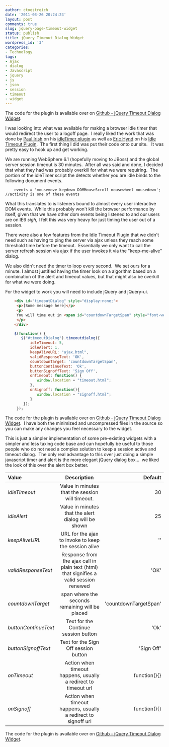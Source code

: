 ```yaml
---
author: ctoestreich
date: '2011-03-26 20:24:24'
layout: post
comments: true
slug: jquery-page-timeout-widget
status: publish
title: jQuery Timeout Dialog Widget
wordpress_id: '3'
categories:
- Technology
tags:
- Ajax
- dialog
- Javascript
- jquery
- js
- json
- session
- timeout
- widget
---
```


The code for the plugin is available over on [Github - jQuery Timeout Dialog Widget][1].

I was looking into what was available for making a browser idle timer that
would redirect the user to a logoff page.  I really liked the work that was
done by [Paul Irish][2] on his [idleTimer plugin][3] as well as [Eric Hynd][4]
on his [Idle Timeout Plugin][5].  The first thing I did was put their code
onto our site.   It was pretty easy to hook up and get working.

<!-- more -->

We are running WebSphere 6.1 (hopefully moving to JBoss) and the global server
session timeout is 30 minutes.  After all was said and done, I decided that
what they had was probably overkill for what we were requiring.  The portion
of the idleTimer script the detects whether you are idle binds to the
following document events.

```
    events = 'mousemove keydown DOMMouseScroll mousewheel mousedown'; //activity is one of these events
```

What this translates to is listeners bound to almost every user interactive
DOM events.  While this probably won't kill the browser performance by itself,
given that we have other dom events being listened to and our users are on IE6
*sigh*, I felt this was very heavy for just timing the user out of a session.

There were also a few features from the Idle Timeout Plugin that we didn't
need such as having to ping the server via ajax unless they reach some
threshold time before the timeout.  Essentially we only want to call the
server refresh session via ajax if the user invokes it via the "keep-me-alive"
dialog.

We also didn't need the timer to loop every second.  We set ours for a minute.
I almost justified having the timer look on a algorithm based on a combination
of the alert and timeout values, but that might also be overkill for what we
were doing.

For the widget to work you will need to include jQuery and jQuery-ui.

``` html
    <div id="timeoutDialog" style="display:none;">
     <p>[Some message here]</p>
     <p>
     You will time out in <span id="countdownTargetSpan" style="font-weight:bold"></span>
     </p>
    </div>
```

```javascript
    $(function() {
       $("#timeoutDialog").timeoutdialog({
           idleTimeout: 5,
           idleAlert: 1,
           keepAliveURL: "ajax.html",
           validResponseText: 'OK',
           countdownTarget: 'countdownTargetSpan',
           buttonContinueText: 'Ok',
           buttonSignoffText: 'Sign Off',
           onTimeout: function() {
              window.location = "timeout.html";
           },
           onSignoff: function(){
              window.location = "signoff.html";
           }
        });
     });
```

The code for the plugin is available over on [Github - jQuery Timeout Dialog Widget][1].  I have both the minimized and uncompressed files in the source so
you can make any changes you feel necessary to the widget.

This is just a simpler implementation of some pre-existing widgets with a
simpler and less taxing code base and can hopefully be useful to those people
who do not need a complex solution to keep a session active and timeout
dialog.  The only real advantage to this over just doing a simple javascript
timer and alert is the more elegant jQuery dialog box...  we liked the look of
this over the alert box better.

**Value**|**Description**|**Default**
:-----------|:-----------:|------------:
_idleTimeout_|Value in minutes that the session will timeout.|30
_idleAlert_|Value in minutes that the alert dialog will be shown|25
_keepAliveURL_|URL for the ajax to invoke to keep the session alive|''
_validResponseText_|Response from the ajax call in plain text (html) that signifies a valid session renewed|'OK'
_countdownTarget_|span where the seconds remaining will be placed|'countdownTargetSpan'
_buttonContinueText_|Text for the Continue session button|'Ok'
_buttonSignoffText_|Text for the Sign Off session button|'Sign Off'
_onTimeout_|Action when timeout happens, usually a redirect to timeout url|function(){}
_onSignoff_|Action when timeout happens, usually a redirect to signoff url|function(){}

The code for the plugin is available over on [Github - jQuery Timeout Dialog Widget][1].

   [1]: https://github.com/ctoestreich/jquery-timeoutdialog (jquery timeoutdialog widget)
   [2]: http://paulirish.com/ (Paul Irish)
   [3]: http://paulirish.com/2009/jquery-idletimer-plugin/ (idle timer)
   [4]: http://www.erichynds.com/ (Eric Hynd)
   [5]: http://www.erichynds.com/jquery/a-new-and-improved-jquery-idle-timeout-plugin/ (Idle Timeout Plugin)

